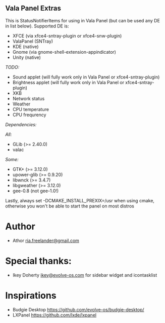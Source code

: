 Vala Panel Extras
---

This is StatusNotifierItems for using in Vala Panel (but can be used any DE in list below). Supported DE is:
 * XFCE (via xfce4-sntray-plugin or xfce4-snw-plugin)
 * ValaPanel (SNTray)
 * KDE (native)
 * Gnome (via gnome-shell-extension-appindicator)
 * Unity (native)

*TODO:*
 * Sound applet (will fully work only in Vala Panel or xfce4-sntray-plugin)
 * Brightness applet (will fully work only in Vala Panel or xfce4-sntray-plugin)
 * XKB
 * Network status
 * Weather
 * CPU temperature
 * CPU frequrency


*Dependencies:*

*All:*
 * GLib (>= 2.40.0)
 * valac
 
*Some:*
 * GTK+ (>= 3.12.0)
 * upower-glib (>= 0.9.20)
 * libwnck (>= 3.4.7)
 * libgweather (>= 3.12.0)
 * gee-0.8 (not gee-1.0!)




Lastly, always set -DCMAKE_INSTALL_PREXIX=/usr when using cmake, otherwise you
won't be able to start the panel on most distros

Author
===
 * Athor <ria.freelander@gmail.com>

Special thanks:
===
 * Ikey Doherty <ikey@evolve-os.com> for sidebar widget and icontasklist

Inspirations
===
 * Budgie Desktop <https://github.com/evolve-os/budgie-desktop/>
 * LXPanel <https://github.com/lxde/lxpanel>
